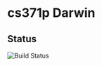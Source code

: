 # cs371p Darwin

## Status
![Build Status](https://travis-ci.org/nelmiux/Game-Darwin.svg?branch=master)
